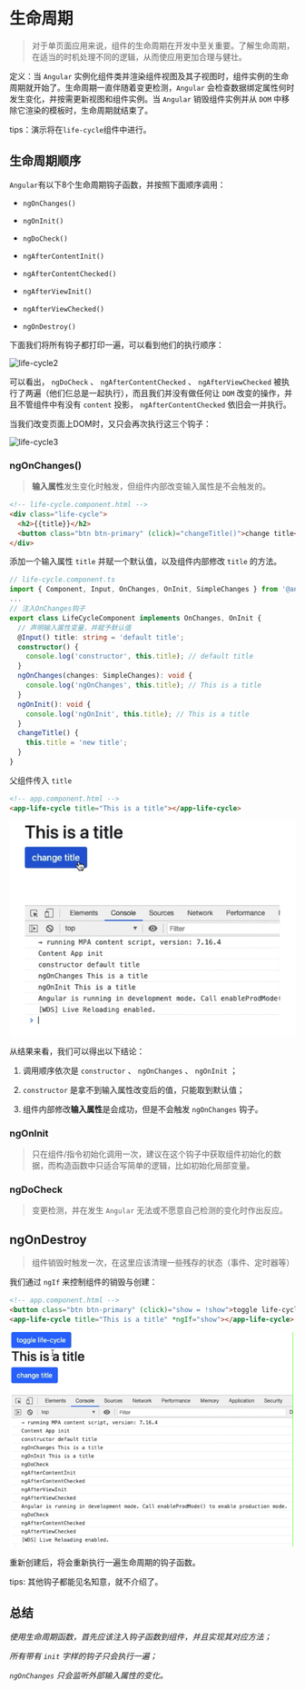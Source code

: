 # 生命周期

> 对于单页面应用来说，组件的生命周期在开发中至关重要。了解生命周期，在适当的时机处理不同的逻辑，从而使应用更加合理与健壮。

定义：当 ```Angular``` 实例化组件类并渲染组件视图及其子视图时，组件实例的生命周期就开始了。生命周期一直伴随着变更检测，```Angular``` 会检查数据绑定属性何时发生变化，并按需更新视图和组件实例。当 ```Angular``` 销毁组件实例并从 ```DOM``` 中移除它渲染的模板时，生命周期就结束了。

tips：演示将在```life-cycle```组件中进行。

## 生命周期顺序

```Angular```有以下8个生命周期钩子函数，并按照下面顺序调用：

- ```ngOnChanges()```

- ```ngOnInit()```

- ```ngDoCheck()```

- ```ngAfterContentInit()```

- ```ngAfterContentChecked()```

- ```ngAfterViewInit()```

- ```ngAfterViewChecked()```

- ```ngOnDestroy()```

下面我们将所有钩子都打印一遍，可以看到他们的执行顺序：

![life-cycle2](./images/life-cycle2.png)

可以看出， ```ngDoCheck``` 、 ```ngAfterContentChecked``` 、 ```ngAfterViewChecked``` 被执行了两遍（他们仨总是一起执行），而且我们并没有做任何让 ```DOM``` 改变的操作，并且不管组件中有没有 ```content``` 投影， ```ngAfterContentChecked``` 依旧会一并执行。

当我们改变页面上DOM时，又只会再次执行这三个钩子：

![life-cycle3](./images/life-cycle3.gif)

### ngOnChanges()

> **输入属性**发生变化时触发，但组件内部改变输入属性是不会触发的。

```html
<!-- life-cycle.component.html -->
<div class="life-cycle">
  <h2>{{title}}</h2>
  <button class="btn btn-primary" (click)="changeTitle()">change title</button>
</div>
```

添加一个输入属性 ```title``` 并赋一个默认值，以及组件内部修改 ```title``` 的方法。

```typescript
// life-cycle.component.ts
import { Component, Input, OnChanges, OnInit, SimpleChanges } from '@angular/core';
...
// 注入OnChanges钩子
export class LifeCycleComponent implements OnChanges, OnInit {
  // 声明输入属性变量，并赋予默认值
  @Input() title: string = 'default title';
  constructor() { 
    console.log('constructor', this.title); // default title
  }
  ngOnChanges(changes: SimpleChanges): void {
    console.log('ngOnChanges', this.title); // This is a title
  }
  ngOnInit(): void {
    console.log('ngOnInit', this.title); // This is a title
  }
  changeTitle() {
    this.title = 'new title';
  }
}
```

父组件传入 ```title```

```html
<!-- app.component.html -->
<app-life-cycle title="This is a title"></app-life-cycle>
```

![life-cycle1](./images/life-cycle1.gif)

从结果来看，我们可以得出以下结论：

1. 调用顺序依次是 ```constructor``` 、 ```ngOnChanges``` 、 ```ngOnInit``` ；

2. ```constructor``` 是拿不到输入属性改变后的值，只能取到默认值；

3. 组件内部修改**输入属性**是会成功，但是不会触发 ```ngOnChanges``` 钩子。

### ngOnInit

> 只在组件/指令初始化调用一次，建议在这个钩子中获取组件初始化的数据，而构造函数中只适合写简单的逻辑，比如初始化局部变量。

### ngDoCheck 

> 变更检测，并在发生 ```Angular``` 无法或不愿意自己检测的变化时作出反应。

## ngOnDestroy

> 组件销毁时触发一次，在这里应该清理一些残存的状态（事件、定时器等）

我们通过 ```ngIf``` 来控制组件的销毁与创建：

```html
<!-- app.component.html -->
<button class="btn btn-primary" (click)="show = !show">toggle life-cycle</button>
<app-life-cycle title="This is a title" *ngIf="show"></app-life-cycle>
```

![life-cycle4](./images/life-cycle4.gif)

重新创建后，将会重新执行一遍生命周期的钩子函数。

tips: 其他钩子都能见名知意，就不介绍了。

## 总结

 *使用生命周期函数，首先应该注入钩子函数到组件，并且实现其对应方法；*

 *所有带有 ```init``` 字样的钩子只会执行一遍；*

 *```ngOnChanges``` 只会监听外部输入属性的变化。*

